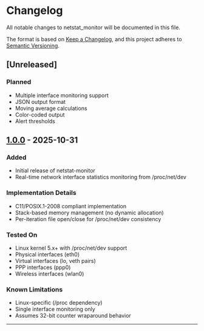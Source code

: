 # Changelog

All notable changes to netstat_monitor will be documented in this file.

The format is based on [Keep a Changelog](https://keepachangelog.com/en/1.0.0/),
and this project adheres to [Semantic Versioning](https://semver.org/spec/v2.0.0.html).

## [Unreleased]

### Planned
- Multiple interface monitoring support
- JSON output format
- Moving average calculations
- Color-coded output
- Alert thresholds

## [1.0.0] - 2025-10-31

### Added
- Initial release of netstat-monitor
- Real-time network interface statistics monitoring from /proc/net/dev

### Implementation Details
- C11/POSIX.1-2008 compliant implementation
- Stack-based memory management (no dynamic allocation)
- Per-iteration file open/close for /proc/net/dev consistency

### Tested On
- Linux kernel 5.x+ with /proc/net/dev support
- Physical interfaces (eth0)
- Virtual interfaces (lo, veth pairs)
- PPP interfaces (ppp0)
- Wireless interfaces (wlan0)

### Known Limitations
- Linux-specific (/proc dependency)
- Single interface monitoring only
- Assumes 32-bit counter wraparound behavior

---

[1.0.0]: https://github.com/moncef007/netstat-monitor/releases/tag/v1.0.0